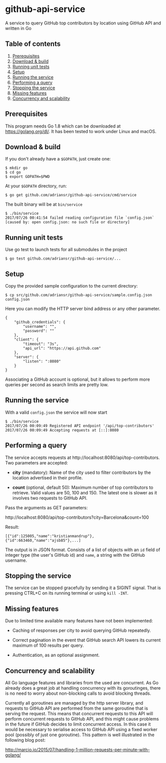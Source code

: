 # github-api-service
A service to query GitHub top contributors by location using GitHub API and
written in Go

## Table of contents
1. [Prerequisites](#prerequisites)
2. [Download & build](#download)
3. [Running unit tests](#running-unit-tests)
4. [Setup](#setup)
5. [Running the service](#running-the-service)
6. [Performing a query](#performing-a-query)
7. [Stopping the service](#stopping-the-service)
8. [Missing features](#missing-features)
9. [Concurrency and scalability](#concurrency-and-scalability)

## Prerequisites

This program needs Go 1.8 which can be downloaded at https://golang.org/dl/.
It has been tested to work under Linux and macOS.

## Download & build

If you don't already have a `$GOPATH`, just create one:

    $ mkdir go
    $ cd go
    $ export GOPATH=$PWD

At your `$GOPATH` directory, run:

    $ go get github.com/adriansr/github-api-service/cmd/service

The built binary will be at `bin/service`

    $ ./bin/service
    2017/07/26 00:41:54 failed reading configuration file `config.json` [caused by: open config.json: no such file or directory]

## Running unit tests

Use go test to launch tests for all submodules in the project

    $ go test github.com/adriansr/github-api-service/...

## Setup

Copy the provided sample configuration to the current directory:

    $ cp src/github.com/adriansr/github-api-service/sample.config.json config.json

Here you can modify the HTTP server bind address or any other parameter.

    {
        "github_credentials": {
            "username": "",
            "password": ""
        },
        "client": {
            "timeout": "3s",
            "api_url": "https://api.github.com"
        },
        "server": {
            "listen": ":8080"
        }
    }



Associating a GitHub account is optional, but it allows to perform more
queries per second as search limits are pretty low.

## Running the service

With a valid `config.json` the service will now start

    $ ./bin/service
    2017/07/26 00:09:49 Registered API endpoint '/api/top-contributors'
    2017/07/26 00:09:49 Accepting requests at [::]:8080

## Performing a query

The service accepts requests at http://localhost:8080/api/top-contributors.
Two parameters are accepted:

* **city** (mandatory): Name of the city used to filter contributors by the location
advertised in their profile.

* **count** (optional, default 50): Maximum number of top contributors to retrieve.
Valid values are 50, 100 and 150. The latest one is slower as it involves two
requests to GitHub API.

Pass the arguments as GET parameters:

http://localhost:8080/api/top-contributors?city=Barcelona&count=100

Result:

    [{"id":125005,"name":"kristianmandrup"},{"id":663460,"name":"ajsb85"},...]

The output is in JSON format. Consists of a list of objects with an `id` field of integer type (the user's GitHub id) and `name`, a string with the GitHub username.

## Stopping the service

The service can be stopped gracefully by sending it a SIGINT signal. That is
pressing CTRL+C on its running terminal or using `kill -INT`.

## Missing features

Due to limited time available many features have not been implemented:

* Caching of responses per city to avoid querying GitHub repeatedly.

* Correct pagination in the event that GitHub search API lowers its
current maximum of 100 results per query.

* Authentication, as an optional assignment.

## Concurrency and scalability

All Go language features and libraries from the used are concurrent. As Go
already does a great job at handling concurrency with its goroutinges, there
is no need to worry about non-blocking calls to avoid blocking threads.

Currently all goroutines are managed by the http server library, and requests
to GitHub API are performed from the same goroutine that is serving the request.
This means that concurrent requests to this API will perform concurrent requests
to GitHub API, and this might cause problems in the future if GitHub decides to
limit concurrent access. In this case it would be necessary to serialise access
to GitHub API using a fixed worker pool (possibly of just one goroutine). This
pattern is well illustrated in the following blog post:

http://marcio.io/2015/07/handling-1-million-requests-per-minute-with-golang/
